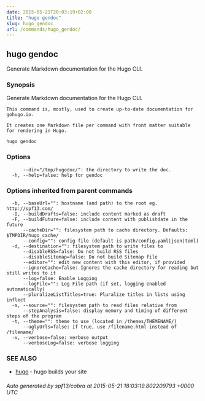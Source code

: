 ```yaml
---
date: 2015-05-21T20:03:19+02:00
title: "hugo gendoc"
slug: hugo_gendoc
url: /commands/hugo_gendoc/
---
```

## hugo gendoc

Generate Markdown documentation for the Hugo CLI.

### Synopsis


Generate Markdown documentation for the Hugo CLI.
	
	This command is, mostly, used to create up-to-date documentation for gohugo.io.
	
	It creates one Markdown file per command with front matter suitable for rendering in Hugo.
	

```
hugo gendoc
```

### Options

```
      --dir="/tmp/hugodoc/": the directory to write the doc.
  -h, --help=false: help for gendoc
```

### Options inherited from parent commands

```
  -b, --baseUrl="": hostname (and path) to the root eg. http://spf13.com/
  -D, --buildDrafts=false: include content marked as draft
  -F, --buildFuture=false: include content with publishdate in the future
      --cacheDir="": filesystem path to cache directory. Defaults: $TMPDIR/hugo_cache/
      --config="": config file (default is path/config.yaml|json|toml)
  -d, --destination="": filesystem path to write files to
      --disableRSS=false: Do not build RSS files
      --disableSitemap=false: Do not build Sitemap file
      --editor="": edit new content with this editor, if provided
      --ignoreCache=false: Ignores the cache directory for reading but still writes to it
      --log=false: Enable Logging
      --logFile="": Log File path (if set, logging enabled automatically)
      --pluralizeListTitles=true: Pluralize titles in lists using inflect
  -s, --source="": filesystem path to read files relative from
      --stepAnalysis=false: display memory and timing of different steps of the program
  -t, --theme="": theme to use (located in /themes/THEMENAME/)
      --uglyUrls=false: if true, use /filename.html instead of /filename/
  -v, --verbose=false: verbose output
      --verboseLog=false: verbose logging
```

### SEE ALSO
* [hugo](/commands/hugo/)	 - hugo builds your site

###### Auto generated by spf13/cobra at 2015-05-21 18:03:19.802209793 +0000 UTC
